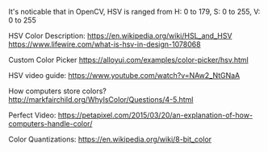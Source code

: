 It's noticable that in OpenCV, HSV is ranged from H: 0 to 179, S: 0 to 255, V: 0 to 255

HSV Color Description:
https://en.wikipedia.org/wiki/HSL_and_HSV
https://www.lifewire.com/what-is-hsv-in-design-1078068

Custom Color Picker
https://alloyui.com/examples/color-picker/hsv.html

HSV video guide:
https://www.youtube.com/watch?v=NAw2_NtGNaA


How computers store colors?
http://markfairchild.org/WhyIsColor/Questions/4-5.html

Perfect Video:
https://petapixel.com/2015/03/20/an-explanation-of-how-computers-handle-color/

Color Quantizations:
https://en.wikipedia.org/wiki/8-bit_color

